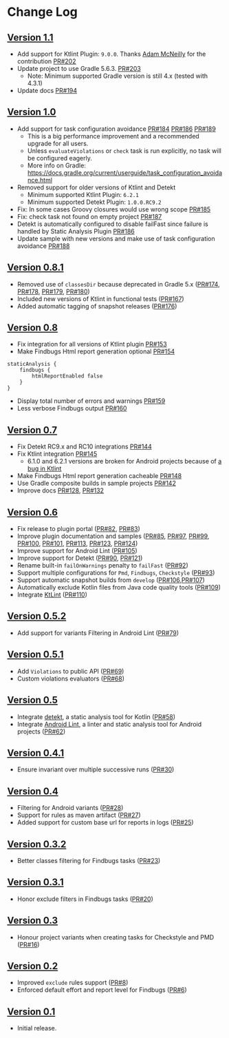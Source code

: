Change Log
==========

[Version 1.1](https://github.com/novoda/gradle-static-analysis-plugin/releases/tag/v1.1)
--------------------------

- Add support for Ktlint Plugin: `9.0.0`. Thanks [Adam McNeilly](https://github.com/AdamMc331) for the contribution [PR#202](https://github.com/novoda/gradle-static-analysis-plugin/pull/202)
- Update project to use Gradle 5.6.3. [PR#203](https://github.com/novoda/gradle-static-analysis-plugin/pull/203)
  - Note: Minimum supported Gradle version is still 4.x (tested with 4.3.1)
- Update docs [PR#194](https://github.com/novoda/gradle-static-analysis-plugin/pull/194)

[Version 1.0](https://github.com/novoda/gradle-static-analysis-plugin/releases/tag/v1.0)
--------------------------
                      
- Add support for task configuration avoidance [PR#184](https://github.com/novoda/gradle-static-analysis-plugin/pull/184) [PR#186](https://github.com/novoda/gradle-static-analysis-plugin/pull/186) [PR#189](https://github.com/novoda/gradle-static-analysis-plugin/pull/189)
  - This is a big performance improvement and a recommended upgrade for all users.
  - Unless `evaluateViolations` or `check` task is run explicitly, no task will be configured eagerly. 
  - More info on Gradle: https://docs.gradle.org/current/userguide/task_configuration_avoidance.html
- Removed support for older versions of Ktlint and Detekt
  - Minimum supported Ktlint Plugin: `6.2.1`
  - Minimum supported Detekt Plugin: `1.0.0.RC9.2`
- Fix: In some cases Groovy closures would use wrong scope [PR#185](https://github.com/novoda/gradle-static-analysis-plugin/pull/185)
- Fix: check task not found on empty project [PR#187](https://github.com/novoda/gradle-static-analysis-plugin/pull/187)
- Detekt is automatically configured to disable failFast since failure is handled by Static Analysis Plugin [PR#186](https://github.com/novoda/gradle-static-analysis-plugin/pull/186)
- Update sample with new versions and make use of task configuration avoidance [PR#188](https://github.com/novoda/gradle-static-analysis-plugin/pull/188)

[Version 0.8.1](https://github.com/novoda/gradle-static-analysis-plugin/releases/tag/v0.8.1)
--------------------------

- Removed use of `classesDir` because deprecated in Gradle 5.x ([PR#174](https://github.com/novoda/gradle-static-analysis-plugin/pull/174),
[PR#178](https://github.com/novoda/gradle-static-analysis-plugin/pull/178),
[PR#179](https://github.com/novoda/gradle-static-analysis-plugin/pull/179),
[PR#180](https://github.com/novoda/gradle-static-analysis-plugin/pull/180))
- Included new versions of Ktlint in functional tests ([PR#167](https://github.com/novoda/gradle-static-analysis-plugin/pull/167))
- Added automatic tagging of snapshot releases ([PR#176](https://github.com/novoda/gradle-static-analysis-plugin/pull/176))


[Version 0.8](https://github.com/novoda/gradle-static-analysis-plugin/releases/tag/v0.8)
--------------------------

- Fix integration for all versions of Ktlint plugin [PR#153](https://github.com/novoda/gradle-static-analysis-plugin/pull/153)
- Make Findbugs Html report generation optional [PR#154](https://github.com/novoda/gradle-static-analysis-plugin/pull/154)
```
staticAnalysis {
    findbugs {
        htmlReportEnabled false
    }
}
```
- Display total number of errors and warnings [PR#159](https://github.com/novoda/gradle-static-analysis-plugin/pull/159)
- Less verbose Findbugs output [PR#160](https://github.com/novoda/gradle-static-analysis-plugin/pull/160)

[Version 0.7](https://github.com/novoda/gradle-static-analysis-plugin/releases/tag/v0.7)
--------------------------

- Fix Detekt RC9.x and RC10 integrations [PR#144](https://github.com/novoda/gradle-static-analysis-plugin/pull/144)
- Fix Ktlint integration [PR#145](https://github.com/novoda/gradle-static-analysis-plugin/pull/145)
  - 6.1.0 and 6.2.1 versions are broken for Android projects because of [a bug in Ktlint](https://github.com/JLLeitschuh/ktlint-gradle/issues/153#issuecomment-437176852)
- Make Findbugs Html report generation cacheable [PR#148](https://github.com/novoda/gradle-static-analysis-plugin/pull/148)
- Use Gradle composite builds in sample projects [PR#142](https://github.com/novoda/gradle-static-analysis-plugin/pull/142)
- Improve docs [PR#128](https://github.com/novoda/gradle-static-analysis-plugin/pull/128), [PR#132](https://github.com/novoda/gradle-static-analysis-plugin/pull/132)

[Version 0.6](https://github.com/novoda/gradle-static-analysis-plugin/releases/tag/v0.6)
--------------------------

- Fix release to plugin portal ([PR#82](https://github.com/novoda/gradle-static-analysis-plugin/pull/82), [PR#83](https://github.com/novoda/gradle-static-analysis-plugin/pull/83))
- Improve plugin documentation and samples ([PR#85](https://github.com/novoda/gradle-static-analysis-plugin/pull/85),
[PR#97](https://github.com/novoda/gradle-static-analysis-plugin/pull/97),
[PR#99](https://github.com/novoda/gradle-static-analysis-plugin/pull/99),
[PR#100](https://github.com/novoda/gradle-static-analysis-plugin/pull/100),
[PR#101](https://github.com/novoda/gradle-static-analysis-plugin/pull/101),
[PR#113](https://github.com/novoda/gradle-static-analysis-plugin/pull/113),
[PR#123](https://github.com/novoda/gradle-static-analysis-plugin/pull/123), 
[PR#124](https://github.com/novoda/gradle-static-analysis-plugin/pull/124))
- Improve support for Android Lint ([PR#105](https://github.com/novoda/gradle-static-analysis-plugin/pull/105))
- Improve support for Detekt ([PR#90](https://github.com/novoda/gradle-static-analysis-plugin/pull/90), [PR#121](https://github.com/novoda/gradle-static-analysis-plugin/pull/121))
- Rename built-in `failOnWarnings` penalty to `failFast` ([PR#92](https://github.com/novoda/gradle-static-analysis-plugin/pull/92))
- Support multiple configurations for `Pmd`, `Findbugs`, `Checkstyle` ([PR#93](https://github.com/novoda/gradle-static-analysis-plugin/pull/93))
- Support automatic snapshot builds from `develop` ([PR#106](https://github.com/novoda/gradle-static-analysis-plugin/pull/106),[PR#107](https://github.com/novoda/gradle-static-analysis-plugin/pull/107))
- Automatically exclude Kotlin files from Java code quality tools ([PR#109](https://github.com/novoda/gradle-static-analysis-plugin/pull/109))
- Integrate [KtLint](https://github.com/shyiko/ktlint) ([PR#110](https://github.com/novoda/gradle-static-analysis-plugin/pull/110))

[Version 0.5.2](https://github.com/novoda/gradle-static-analysis-plugin/releases/tag/v0.5.2)
--------------------------

- Add support for variants Filtering in Android Lint ([PR#79](https://github.com/novoda/gradle-static-analysis-plugin/pull/79))

[Version 0.5.1](https://github.com/novoda/gradle-static-analysis-plugin/releases/tag/v0.5.1)
--------------------------

- Add `Violations` to public API ([PR#69](https://github.com/novoda/gradle-static-analysis-plugin/pull/69))
- Custom violations evaluators ([PR#68](https://github.com/novoda/gradle-static-analysis-plugin/pull/68))

[Version 0.5](https://github.com/novoda/gradle-static-analysis-plugin/releases/tag/v0.5)
--------------------------

- Integrate [detekt](https://github.com/arturbosch/detekt), a static analysis tool for Kotlin ([PR#58](https://github.com/novoda/gradle-static-analysis-plugin/pull/58))
- Integrate [Android Lint](https://developer.android.com/studio/write/lint.html), a linter and static analysis tool for Android projects ([PR#62](https://github.com/novoda/gradle-static-analysis-plugin/pull/62))

[Version 0.4.1](https://github.com/novoda/gradle-static-analysis-plugin/releases/tag/v0.4.1)
--------------------------

- Ensure invariant over multiple successive runs ([PR#30](https://github.com/novoda/gradle-static-analysis-plugin/pull/30))

[Version 0.4](https://github.com/novoda/gradle-static-analysis-plugin/releases/tag/v0.4)
--------------------------

- Filtering for Android variants ([PR#28](https://github.com/novoda/gradle-static-analysis-plugin/pull/28))
- Support for rules as maven artifact ([PR#27](https://github.com/novoda/gradle-static-analysis-plugin/pull/27))
- Added support for custom base url for reports in logs ([PR#25](https://github.com/novoda/gradle-static-analysis-plugin/pull/25))

[Version 0.3.2](https://github.com/novoda/gradle-static-analysis-plugin/releases/tag/v0.3.2)
--------------------------

- Better classes filtering for Findbugs tasks ([PR#23](https://github.com/novoda/gradle-static-analysis-plugin/pull/23))

[Version 0.3.1](https://github.com/novoda/gradle-static-analysis-plugin/releases/tag/v0.3.1)
--------------------------

- Honor exclude filters in Findbugs tasks ([PR#20](https://github.com/novoda/gradle-static-analysis-plugin/pull/20))

[Version 0.3](https://github.com/novoda/gradle-static-analysis-plugin/releases/tag/v0.3)
--------------------------

- Honour project variants when creating tasks for Checkstyle and PMD ([PR#16](https://github.com/novoda/gradle-static-analysis-plugin/pull/16))

[Version 0.2](https://github.com/novoda/gradle-static-analysis-plugin/releases/tag/v0.2)
--------------------------

- Improved `exclude` rules support ([PR#8](https://github.com/novoda/gradle-static-analysis-plugin/pull/8))
- Enforced default effort and report level for Findbugs ([PR#6](https://github.com/novoda/gradle-static-analysis-plugin/pull/6))

[Version 0.1](https://github.com/novoda/gradle-static-analysis-plugin/releases/tag/v0.1)
--------------------------

- Initial release.
